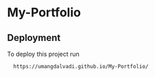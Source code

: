 # My-Portfolio

## Deployment

To deploy this project run

```bash
  https://umangdalvadi.github.io/My-Portfolio/
```

